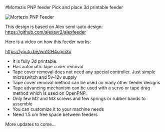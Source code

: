 #Mortezix PNP feeder
Pick and place 3d printable feeder

![Mortezix PNP Feeder](http://tuningtalk.com/TMS/mortezix-feeder.jpg)

This design is based on Alex semi-auto design: https://github.com/alexavr2/alexfeeder

Here is a video on how this feeder works:

https://youtu.be/wn1GH4cqm3o

- It is fully 3d printable.
- Has automatic tape cover removal
- Tape cover removal does not need any special controller. Just simple microswitch and 5v-12v supply
- Tape cover removal method can be used on many other feeder designs
- Tape advancing mechanism can be used with a servo or tape drag method which is used on OpenPNP.
- Only few M2 and M3 screws and few springs or rubber bands to assemble
- You can customize it to your machine needs
- Need 1.5 cm free space between feeders

More updates to come...
